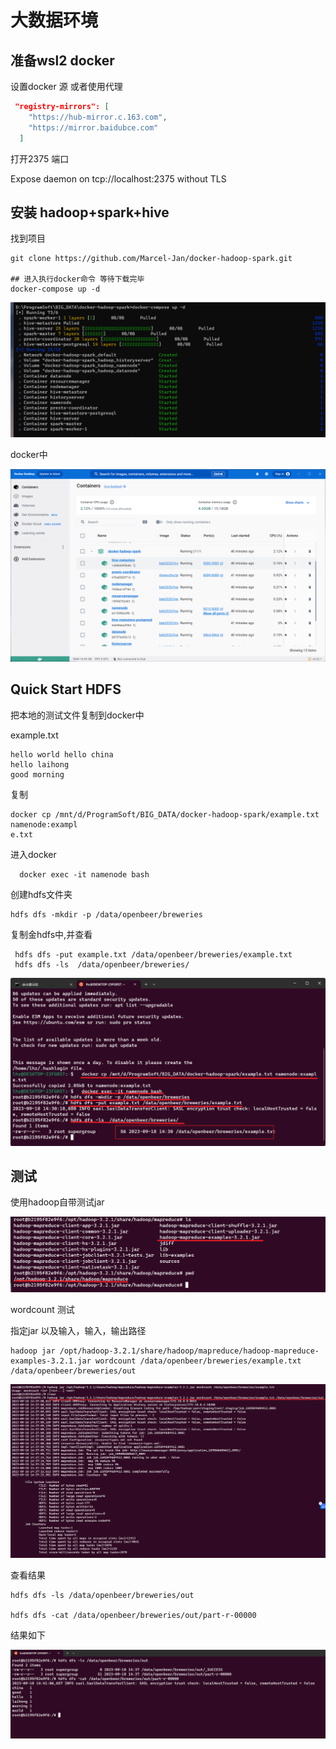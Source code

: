 # 大数据环境

## 准备wsl2 docker

设置docker 源 或者使用代理

```json
 "registry-mirrors": [
    "https://hub-mirror.c.163.com",
    "https://mirror.baidubce.com"
  ]
```

打开2375 端口

Expose daemon on tcp://localhost:2375 without TLS



##  安装 hadoop+spark+hive

找到项目

```
git clone https://github.com/Marcel-Jan/docker-hadoop-spark.git

## 进入执行docker命令 等待下载完毕
docker-compose up -d
```

![image-20230918222437479](/assets/image-20230918222437479.png)

docker中

![image-20230918222505229](/assets/image-20230918222505229.png)

## Quick Start HDFS

把本地的测试文件复制到docker中

example.txt

```
hello world hello china 
hello laihong
good morning
```

复制

```
docker cp /mnt/d/ProgramSoft/BIG_DATA/docker-hadoop-spark/example.txt namenode:exampl
e.txt
```

进入docker 

```
  docker exec -it namenode bash
```

创建hdfs文件夹

```
hdfs dfs -mkdir -p /data/openbeer/breweries
```

复制金hdfs中,并查看

```
 hdfs dfs -put example.txt /data/openbeer/breweries/example.txt
 hdfs dfs -ls  /data/openbeer/breweries/
```

![image-20230918223315989](/assets/image-20230918223315989.png)

## 测试

使用hadoop自带测试jar

![image-20230918223635086](/assets/image-20230918223635086.png)



wordcount 测试

指定jar 以及输入，输入，输出路径

```
hadoop jar /opt/hadoop-3.2.1/share/hadoop/mapreduce/hadoop-mapreduce-examples-3.2.1.jar wordcount /data/openbeer/breweries/example.txt /data/openbeer/breweries/out
```

![image-20230918223843228](/assets/image-20230918223843228.png)

查看结果

```
hdfs dfs -ls /data/openbeer/breweries/out

hdfs dfs -cat /data/openbeer/breweries/out/part-r-00000
```

结果如下

![image-20230918224114962](/assets/image-20230918224114962.png)
